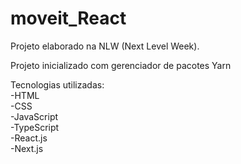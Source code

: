 # moveit_React
Projeto elaborado na NLW (Next Level Week).


Projeto inicializado com gerenciador de pacotes Yarn

Tecnologias utilizadas: <br>
-HTML <br>
-CSS <br>
-JavaScript <br>
-TypeScript <br>
-React.js <br>
-Next.js  <br>
